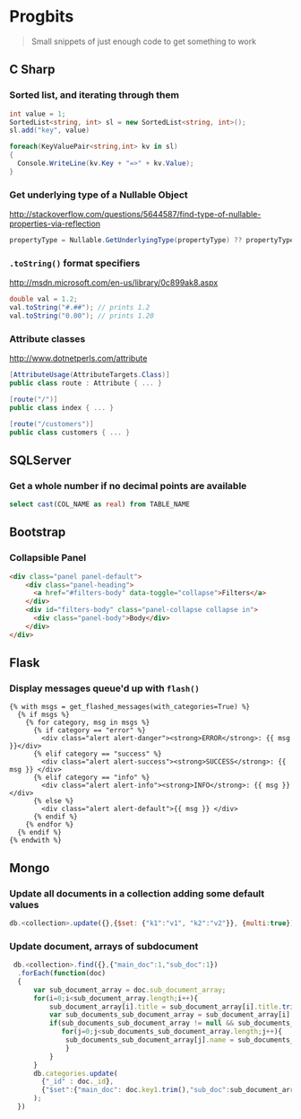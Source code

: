 # Progbits
> Small snippets of just enough code to get something to work

## C Sharp

### Sorted list, and iterating through them 

```C#
int value = 1;
SortedList<string, int> sl = new SortedList<string, int>();
sl.add("key", value)

foreach(KeyValuePair<string,int> kv in sl) 
{
  Console.WriteLine(kv.Key + "=>" + kv.Value);
}
```

### Get underlying type of a Nullable Object

http://stackoverflow.com/questions/5644587/find-type-of-nullable-properties-via-reflection

```C#
propertyType = Nullable.GetUnderlyingType(propertyType) ?? propertyType
```

### `.toString()` format specifiers

http://msdn.microsoft.com/en-us/library/0c899ak8.aspx

```C#
double val = 1.2;
val.toString("#.##"); // prints 1.2
val.toString("0.00"); // prints 1.20
```

### Attribute classes

http://www.dotnetperls.com/attribute

```C#
[AttributeUsage(AttributeTargets.Class)]
public class route : Attribute { ... }

[route("/")]
public class index { ... }

[route("/customers")]
public class customers { ... }
```

## SQLServer

### Get a whole number if no decimal points are available

```SQL
select cast(COL_NAME as real) from TABLE_NAME
```

## Bootstrap 

### Collapsible Panel

```HTML
<div class="panel panel-default">
    <div class="panel-heading">
      <a href="#filters-body" data-toggle="collapse">Filters</a>
    </div>
    <div id="filters-body" class="panel-collapse collapse in">
      <div class="panel-body">Body</div>
    </div>
</div>
```

## Flask

### Display messages queue'd up with `flash()`

```Jinja
{% with msgs = get_flashed_messages(with_categories=True) %}
  {% if msgs %}
    {% for category, msg in msgs %}
      {% if category == "error" %}
        <div class="alert alert-danger"><strong>ERROR</strong>: {{ msg }}</div>
      {% elif category == "success" %}
        <div class="alert alert-success"><strong>SUCCESS</strong>: {{ msg }} </div>
      {% elif category == "info" %}
        <div class="alert alert-info"><strong>INFO</strong>: {{ msg }} </div>
      {% else %}
        <div class="alert alert-default">{{ msg }} </div>
      {% endif %}
    {% endfor %}
  {% endif %}
{% endwith %}
```

## Mongo

### Update all documents in a collection adding some default values

```javascript
db.<collection>.update({},{$set: {"k1":"v1", "k2":"v2"}}, {multi:true})
```

### Update document, arrays of subdocument 

```javascript
 db.<collection>.find({},{"main_doc":1,"sub_doc":1})
  .forEach(function(doc)
  {    
      var sub_document_array = doc.sub_document_array;
      for(i=0;i<sub_document_array.length;i++){
          sub_document_array[i].title = sub_document_array[i].title.trim();
          var sub_documents_sub_document_array = sub_document_array[i].types;
          if(sub_documents_sub_document_array != null && sub_documents_sub_document_array.length > 0){
             for(j=0;j<sub_documents_sub_document_array.length;j++){
              sub_documents_sub_document_array[j].name = sub_documents_sub_document_array[j].name.trim();   
              }
          }
      }
      db.categories.update(
        {"_id" : doc._id},
        {"$set":{"main_doc": doc.key1.trim(),"sub_doc":sub_document_array}}
      );
  })
```
